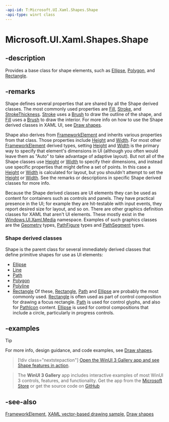 ```yaml
---
-api-id: T:Microsoft.UI.Xaml.Shapes.Shape
-api-type: winrt class
---
```


<!-- Class syntax.
public class Shape : Windows.UI.Xaml.FrameworkElement, Windows.UI.Xaml.Shapes.IShape, Windows.UI.Xaml.Shapes.IShape2
-->

# Microsoft.UI.Xaml.Shapes.Shape

## -description
Provides a base class for shape elements, such as [Ellipse](ellipse.md), [Polygon](polygon.md), and [Rectangle](rectangle.md).

## -remarks
Shape defines several properties that are shared by all the Shape derived classes. The most commonly used properties are [Fill](shape_fill.md), [Stroke](shape_stroke.md), and [StrokeThickness](shape_strokethickness.md). [Stroke](shape_stroke.md) uses a [Brush](../microsoft.ui.xaml.media/brush.md) to draw the outline of the shape, and [Fill](shape_fill.md) uses a [Brush](../microsoft.ui.xaml.media/brush.md) to draw the interior. For more info on how to use the Shape derived classes in XAML UI, see [Draw shapes](/windows/uwp/graphics/drawing-shapes).

Shape also derives from [FrameworkElement](../microsoft.ui.xaml/frameworkelement.md) and inherits various properties from that class. Those properties include [Height](../microsoft.ui.xaml/frameworkelement_height.md) and [Width](../microsoft.ui.xaml/frameworkelement_width.md). For most other [FrameworkElement](../microsoft.ui.xaml/frameworkelement.md) derived types, setting [Height](../microsoft.ui.xaml/frameworkelement_height.md) and [Width](../microsoft.ui.xaml/frameworkelement_width.md) is the primary way to specify that element's dimensions in UI (although you often would leave them as "Auto" to take advantage of adaptive layout). But not all of the Shape classes use [Height](../microsoft.ui.xaml/frameworkelement_height.md) or [Width](../microsoft.ui.xaml/frameworkelement_width.md) to specify their dimensions, and instead use specific properties that might define a set of points. In this case a [Height](../microsoft.ui.xaml/frameworkelement_height.md) or [Width](../microsoft.ui.xaml/frameworkelement_width.md) is calculated for layout, but you shouldn't attempt to set the [Height](../microsoft.ui.xaml/frameworkelement_height.md) or [Width](../microsoft.ui.xaml/frameworkelement_width.md). See the remarks or descriptions in specific Shape derived classes for more info.

Because the Shape derived classes are UI elements they can be used as content for containers such as controls and panels. They have practical presence in the UI; for example they are hit-testable with input events, they report desired size for layout, and so on. There are other graphics definition classes for XAML that aren't UI elements. These mostly exist in the [Windows.UI.Xaml.Media](/uwp/api/windows.ui.xaml.media) namespace. Examples of such graphics classes are the [Geometry](../microsoft.ui.xaml.media/geometry.md) types, [PathFigure](../microsoft.ui.xaml.media/pathfigure.md) types and [PathSegment](../microsoft.ui.xaml.media/pathsegment.md) types.

### **Shape** derived classes

Shape is the parent class for several immediately derived classes that define primitive shapes for use as UI elements:

+ [Ellipse](ellipse.md)
+ [Line](line.md)
+ [Path](path.md)
+ [Polygon](polygon.md)
+ [Polyline](polyline.md)
+ [Rectangle](rectangle.md)
Of these, [Rectangle](rectangle.md), [Path](path.md) and [Ellipse](ellipse.md) are probably the most commonly used. [Rectangle](rectangle.md) is often used as part of control composition for drawing a focus rectangle. [Path](path.md) is used for control glyphs, and also for [PathIcon](../microsoft.ui.xaml.controls/pathicon.md) content. [Ellipse](ellipse.md) is used for control compositions that include a circle, particularly in progress controls.

## -examples

> [!TIP]
> For more info, design guidance, and code examples, see [Draw shapes](/windows/apps/design/controls/shapes).

> [!div class="nextstepaction"]
> [Open the WinUI 3 Gallery app and see Shape features in action](winui3gallery://item/Shape).

> The **WinUI 3 Gallery** app includes interactive examples of most WinUI 3 controls, features, and functionality. Get the app from the [Microsoft Store](https://www.microsoft.com/store/productId/9P3JFPWWDZRC) or get the source code on [GitHub](https://github.com/microsoft/WinUI-Gallery)

## -see-also

[FrameworkElement](../microsoft.ui.xaml/frameworkelement.md), [XAML vector-based drawing sample](https://github.com/microsoftarchive/msdn-code-gallery-microsoft/tree/master/Official%20Windows%20Platform%20Sample/XAML%20vector-based%20drawing%20sample), [Draw shapes](/windows/uwp/graphics/drawing-shapes)
